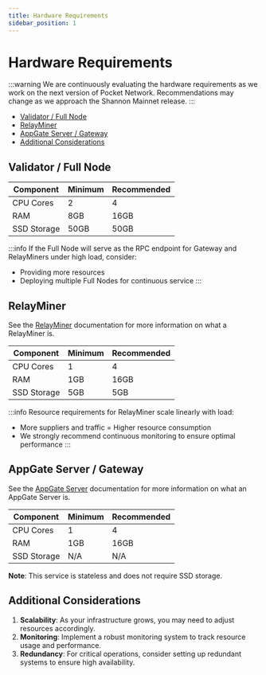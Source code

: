 ```yaml
---
title: Hardware Requirements
sidebar_position: 1
---
```


# Hardware Requirements <!-- omit in toc -->

:::warning
We are continuously evaluating the hardware requirements as we work on the next version of Pocket Network. Recommendations may change as we approach the Shannon Mainnet release.
:::

- [Validator / Full Node](#validator--full-node)
- [RelayMiner](#relayminer)
- [AppGate Server / Gateway](#appgate-server--gateway)
- [Additional Considerations](#additional-considerations)


## Validator / Full Node

| Component   | Minimum | Recommended |
| ----------- | ------- | ----------- |
| CPU Cores   | 2       | 4           |
| RAM         | 8GB     | 16GB        |
| SSD Storage | 50GB    | 50GB        |

:::info
If the Full Node will serve as the RPC endpoint for Gateway and RelayMiners under high load, consider:
- Providing more resources
- Deploying multiple Full Nodes for continuous service
:::


## RelayMiner

See the [RelayMiner](../../protocol/actors/appgate_server.md) documentation for more
information on what a RelayMiner is.

| Component   | Minimum | Recommended |
| ----------- | ------- | ----------- |
| CPU Cores   | 1       | 4           |
| RAM         | 1GB     | 16GB        |
| SSD Storage | 5GB     | 5GB         |

:::info
Resource requirements for RelayMiner scale linearly with load:
- More suppliers and traffic = Higher resource consumption
- We strongly recommend continuous monitoring to ensure optimal performance
:::


## AppGate Server / Gateway

See the [AppGate Server](../../protocol/actors/appgate_server.md) documentation for more
information on what an AppGate Server is.

| Component   | Minimum | Recommended |
| ----------- | ------- | ----------- |
| CPU Cores   | 1       | 4           |
| RAM         | 1GB     | 16GB        |
| SSD Storage | N/A     | N/A         |

**Note**: This service is stateless and does not require SSD storage.

## Additional Considerations

1. **Scalability**: As your infrastructure grows, you may need to adjust resources accordingly.
2. **Monitoring**: Implement a robust monitoring system to track resource usage and performance.
3. **Redundancy**: For critical operations, consider setting up redundant systems to ensure high availability.
